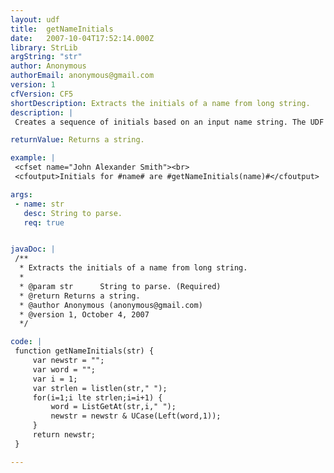 ```yaml
---
layout: udf
title:  getNameInitials
date:   2007-10-04T17:52:14.000Z
library: StrLib
argString: "str"
author: Anonymous
authorEmail: anonymous@gmail.com
version: 1
cfVersion: CF5
shortDescription: Extracts the initials of a name from long string.
description: |
 Creates a sequence of initials based on an input name string. The UDF essentially takes the first characters of each word in the input string, capitalizes them and puts them together.

returnValue: Returns a string.

example: |
 <cfset name="John Alexander Smith"><br>
 <cfoutput>Initials for #name# are #getNameInitials(name)#</cfoutput>

args:
 - name: str
   desc: String to parse.
   req: true


javaDoc: |
 /**
  * Extracts the initials of a name from long string.
  * 
  * @param str      String to parse. (Required)
  * @return Returns a string. 
  * @author Anonymous (anonymous@gmail.com) 
  * @version 1, October 4, 2007 
  */

code: |
 function getNameInitials(str) {
     var newstr = "";
     var word = "";
     var i = 1;
     var strlen = listlen(str," ");
     for(i=1;i lte strlen;i=i+1) {
         word = ListGetAt(str,i," ");
         newstr = newstr & UCase(Left(word,1));
     }
     return newstr;
 }

---
```


